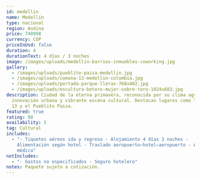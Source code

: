 ```yaml
---
id: medellin
name: Medellín
type: nacional
region: Andina
price: 748998
currency: COP
priceInUsd: false
duration: 4
durationText: 4 días / 3 noches
image: /images/uploads/medellin-barrios-inmuebles-coworking.jpg
gallery:
  - /images/uploads/pueblito-paisa-medellin.jpg
  - /images/uploads/comuna-13-medellin-colombia.jpg
  - /images/uploads/portada-parque-lleras-768x402.jpg
  - /images/uploads/escultura-botero-mujer-sobre-toro-1024x683.jpg
description: Ciudad de la eterna primavera, reconocida por su clima agradable,
  innovación urbana y vibrante escena cultural. Destacan lugares como la Comuna
  13 y el Pueblito Paisa.
featured: true
rating: 90
availability: 5
tag: Cultural
includes:
  - "- Tiquetes aéreos ida y regreso - Alojamiento 4 días 3 noches -
    Alimentación según hotel - Traslado aeropuerto–hotel–aeropuerto - Asistencia
    médica"
notIncludes:
  - "- Gastos no especificados - Seguro hotelero"
notes: Paquete sujeto a cotización.
---
```

